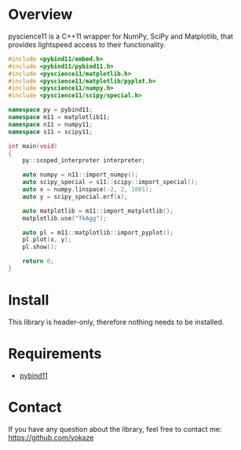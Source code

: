 # Overview
pyscience11 is a C++11 wrapper for NumPy, SciPy and Matplotlib, that provides lightspeed access to their functionality.

```cpp
#include <pybind11/embed.h>
#include <pybind11/pybind11.h>
#include <pyscience11/matplotlib.h>
#include <pyscience11/matplotlib/pyplot.h>
#include <pyscience11/numpy.h>
#include <pyscience11/scipy/special.h>

namespace py = pybind11;
namespace m11 = matplotlib11;
namespace n11 = numpy11;
namespace s11 = scipy11;

int main(void)
{
    py::scoped_interpreter interpreter;

    auto numpy = n11::import_numpy();
    auto scipy_special = s11::scipy::import_special();
    auto x = numpy.linspace(-2, 2, 1001);
    auto y = scipy_special.erf(x);

    auto matplotlib = m11::import_matplotlib();
    matplotlib.use("TkAgg");

    auto pl = m11::matplotlib::import_pyplot();
    pl.plot(x, y);
    pl.show();

    return 0;
}
```

# Install
This library is header-only, therefore nothing needs to be installed.

# Requirements
- [pybind11](https://github.com/pybind/pybind11)

# Contact
If you have any question about the library, feel free to contact me: https://github.com/yokaze
